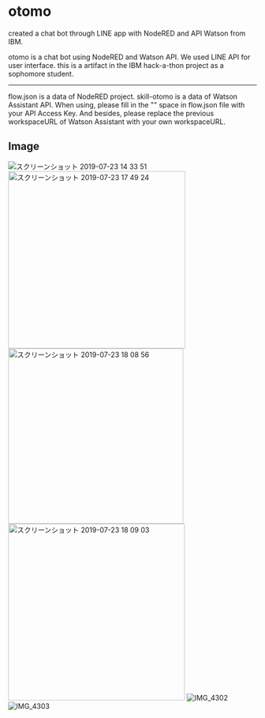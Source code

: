 # otomo
created a chat bot through LINE app with NodeRED and API Watson from IBM.

otomo is a chat bot using NodeRED and Watson API.
We used LINE API for user interface.
this is a artifact in the IBM hack-a-thon project as a sophomore student.

-----
flow.json is a data of NodeRED project.
skill-otomo is a data of Watson Assistant API.
When using, please fill in the "<ACCESS KEY>" space in flow.json file with your API Access Key.
And besides, please replace the previous workspaceURL of Watson Assistant with your own workspaceURL.


Image
---

![スクリーンショット 2019-07-23 14 33 51](https://user-images.githubusercontent.com/39507181/61707309-2389cd80-ad85-11e9-8ad6-4aacc167c553.png)
<img width="359" alt="スクリーンショット 2019-07-23 17 49 24" src="https://user-images.githubusercontent.com/39507181/61707310-2389cd80-ad85-11e9-8a6d-a459e381df11.png">
<img width="355" alt="スクリーンショット 2019-07-23 18 08 56" src="https://user-images.githubusercontent.com/39507181/61707311-24226400-ad85-11e9-9719-0a3bb1064947.png">
<img width="358" alt="スクリーンショット 2019-07-23 18 09 03" src="https://user-images.githubusercontent.com/39507181/61707312-24226400-ad85-11e9-90b7-1f8e0482d90a.png">
![IMG_4302](https://user-images.githubusercontent.com/39507181/61707347-3ac8bb00-ad85-11e9-8321-086d1317ab02.PNG)
![IMG_4303](https://user-images.githubusercontent.com/39507181/61707349-3ac8bb00-ad85-11e9-942e-affafb4bddc6.PNG)
